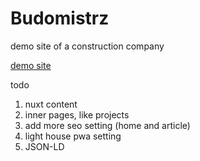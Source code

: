 # Budomistrz

demo site of a construction company

[demo site]( https://kos0616.github.io/Budomistrz/)

todo

1. nuxt content
2. inner pages, like projects
3. add more seo setting (home and article)
4. light house pwa setting
5. JSON-LD

